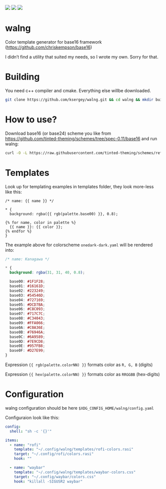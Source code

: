 [<img src="https://img.shields.io/github/license/ksergey/walng">](https://opensource.org/license/mit)
[<img src="https://img.shields.io/github/actions/workflow/status/ksergey/walng/build-and-test.yml?logo=linux">](https://github.com/ksergey/walng/actions/workflows/build-and-test.yml)
[<img src="https://img.shields.io/badge/language-C%2B%2B23-red">](https://en.wikipedia.org/wiki/C%2B%2B23)

# walng

Color template generator for base16 framework (https://github.com/chriskempson/base16)

I didn’t find a utility that suited my needs, so I wrote my own. Sorry for that.

# Building

You need c++ compiler and cmake. Everything else willbe downloaded.

```sh
git clone https://github.com/ksergey/walng.git && cd walng && mkdir build && cd build && cmake .. && make

```

# How to use?

Download base16 (or base24) scheme you like from https://github.com/tinted-theming/schemes/tree/spec-0.11/base16 and
run walng:

```sh
curl -O -L https://raw.githubusercontent.com/tinted-theming/schemes/refs/heads/spec-0.11/base16/terracotta.yaml && ./walng --theme terracotta.yaml

```

# Templates

Look up for templating examples in templates folder, they look more-less like this:

```jinja
/* name: {{ name }} */

* {
  background: rgba({{ rgb(palette.base00) }}, 0.8);

{% for name, color in palette %}
  {{ name }}: {{ color }};
{% endfor %}
}

```

The example above for colorscheme `onedark-dark.yaml` will be rendered into:

```css
/* name: Kanagawa */

* {
  background: rgba(31, 31, 40, 0.8);

  base00: #1F1F28;
  base01: #16161D;
  base02: #223249;
  base03: #54546D;
  base04: #727169;
  base05: #DCD7BA;
  base06: #C8C093;
  base07: #717C7C;
  base08: #C34043;
  base09: #FFA066;
  base0A: #C0A36E;
  base0B: #76946A;
  base0C: #6A9589;
  base0D: #7E9CD8;
  base0E: #957FB8;
  base0F: #D27E99;
}

```

Expression `{{ rgb(palette.colorNN) }}` formats color as `R, G, B` (digits)

Expression `{{ hex(palette.colorNN) }}` formats color as `RRGGBB` (hex-digits)

# Configuration

walng configuration should be here `$XDG_CONFIG_HOME/walng/config.yaml`

Configuraion look like this:

```yaml
config:
  shell: "sh -c '{}'"

items:
  - name: "rofi"
    template: "~/.config/walng/templates/rofi-colors.rasi"
    target: "~/.config/rofi/colors.rasi"
    hook: ""

  - name: "waybar"
    template: "~/.config/walng/templates/waybar-colors.css"
    target: "~/.config/waybar/colors.css"
    hook: "killall -SIGUSR2 waybar"

```
